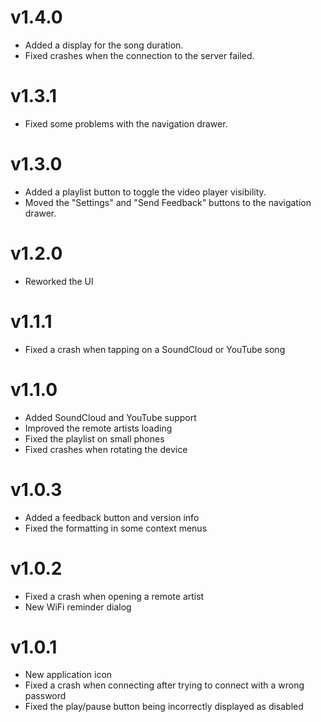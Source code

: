 # v1.4.0
- Added a display for the song duration.
- Fixed crashes when the connection to the server failed.

# v1.3.1
- Fixed some problems with the navigation drawer.

# v1.3.0
- Added a playlist button to toggle the video player visibility.
- Moved the "Settings" and "Send Feedback" buttons to the navigation drawer.

# v1.2.0
- Reworked the UI

# v1.1.1
- Fixed a crash when tapping on a SoundCloud or YouTube song

# v1.1.0
- Added SoundCloud and YouTube support
- Improved the remote artists loading
- Fixed the playlist on small phones
- Fixed crashes when rotating the device

# v1.0.3
- Added a feedback button and version info
- Fixed the formatting in some context menus

# v1.0.2
- Fixed a crash when opening a remote artist
- New WiFi reminder dialog

# v1.0.1

- New application icon
- Fixed a crash when connecting after trying to connect with a wrong password
- Fixed the play/pause button being incorrectly displayed as disabled
